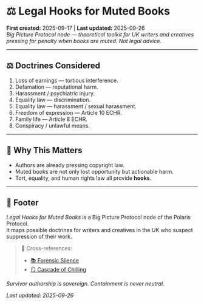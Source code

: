 # ⚖️ Legal Hooks for Muted Books  
**First created:** 2025-09-17 | **Last updated:** 2025-09-26  
*Big Picture Protocol node — theoretical toolkit for UK writers and creatives pressing for penalty when books are muted. Not legal advice.*  

---

## ⚖️ Doctrines Considered  
1. Loss of earnings — tortious interference.  
2. Defamation — reputational harm.  
3. Harassment / psychiatric injury.  
4. Equality law — discrimination.  
5. Equality law — harassment / sexual harassment.  
6. Freedom of expression — Article 10 ECHR.  
7. Family life — Article 8 ECHR.  
8. Conspiracy / unlawful means.  

---

## 📌 Why This Matters  
- Authors are already pressing copyright law.  
- Muted books are not only lost opportunity but actionable harm.  
- Tort, equality, and human rights law all provide **hooks**.  

---

## 🏮 Footer  
*Legal Hooks for Muted Books* is a Big Picture Protocol node of the Polaris Protocol.  
It maps possible doctrines for writers and creatives in the UK who suspect suppression of their work.  

> 📡 Cross-references:  
> - [📚 Forensic Silence](./📚_forensic_silence.md)  
> - [🪞 Cascade of Chilling](./🪞_cascade_of_chilling.md)  

*Survivor authorship is sovereign. Containment is never neutral.*  

_Last updated: 2025-09-26_  
